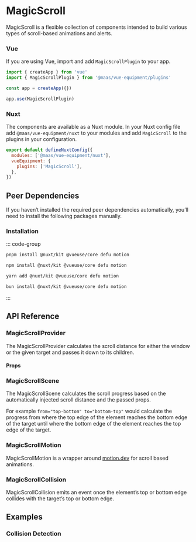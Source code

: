 # MagicScroll

MagicScroll is a flexible collection of components intended to build various types of scroll-based animations and alerts.

<component-preview src="./demo/DefaultDemo.vue" />

<!--@include: @/apps/docs/src/content/snippets/overview.md-->

<!--@include: @/apps/docs/src/content/snippets/installation.md-->

### Vue

If you are using Vue, import and add `MagicScrollPlugin` to your app.

```js
import { createApp } from 'vue'
import { MagicScrollPlugin } from '@maas/vue-equipment/plugins'

const app = createApp({})

app.use(MagicScrollPlugin)
```

### Nuxt

The components are available as a Nuxt module. In your Nuxt config file add `@maas/vue-equipment/nuxt` to your modules and add `MagicScroll` to the plugins in your configuration.

```js
export default defineNuxtConfig({
  modules: ['@maas/vue-equipment/nuxt'],
  vueEquipment: {
    plugins: ['MagicScroll'],
  },
})
```

## Peer Dependencies

If you haven’t installed the required peer dependencies automatically, you’ll need to install the following packages manually.

<ProseTable
  :columns="[
    { label: 'Package'},
  ]"
  :rows="[
    {
      items: [
        {
          label: '[@nuxt/kit](https://www.npmjs.com/package/@nuxt/kit)'
        }
      ]
    },
    {
      items: [
        {
          label: '[@vueuse/core](https://www.npmjs.com/package/@vueuse/core)'
        }
      ]
    },
    {
      items: [
        {
          label: '[defu](https://www.npmjs.com/package/defu)'
        }
      ]
    },
    {
      items: [
        {
          label: '[motion](https://www.npmjs.com/package/motion)'
        }
      ]
    }
  ]"
/>

### Installation

::: code-group

```sh [pnpm]
pnpm install @nuxt/kit @vueuse/core defu motion
```

```sh [npm]
npm install @nuxt/kit @vueuse/core defu motion
```

```sh [yarn]
yarn add @nuxt/kit @vueuse/core defu motion
```

```sh [bun]
bun install @nuxt/kit @vueuse/core defu motion
```

:::

## API Reference

### MagicScrollProvider

The MagicScrollProvider calculates the scroll distance for either the window or the given target and passes it down to its children.

#### Props

<ProseTable 
  :columns="[
    { label: 'Prop' },
    { label: 'Type' },
    { label: 'Required' }
  ]"
  :rows="[
    {
      items: [
        {
          label: 'target',
          description: 'Providing a target is optional. Can either be an element ref, a HTML element or a Vue component.'
        },
        {
          label: 'MaybeElementRef\<HTMLElement\>',
          description: 'More info can be found in the [VueUse docs](https://vueuse.org/core/unrefElement/#type-declarations).',
          escape: true
        },
        {
          label: 'false'
        }
      ]
    }
  ]"
/>

### MagicScrollScene

The MagicScrollScene calculates the scroll progress based on the automatically injected scroll distance and the passed props.

For example `from="top-bottom" to="bottom-top"` would calculate the progress from where the top edge of the element reaches the bottom edge of the target until where the bottom edge of the element reaches the top edge of the target.

<ProseTable 
  :columns="[
    { label: 'Prop' },
    { label: 'Type' },
    { label: 'Required' }
  ]"
  :rows="[
    {
      items: [
        {
          label: 'from',
          description: 'Provide an intersection, from which the progress is calculated.'
        },
        {
          label: 'ScrollIntersection',
          description: '\'top-top\' | \'top-center\' | \'top-bottom\' | \'center-top\' | \'center-center\' | \'center-bottom\' | \'bottom-top\' | \'bottom-center\' | \'bottom-bottom\''
        },
        {
          label: 'false'
        }
      ]
    },
    {
      items: [
        {
          label: 'to',
          description: 'Provide an intersection, to which the progress is calculated.'
        },
        {
          label: 'ScrollIntersection',
          description: '\'top-top\' | \'top-center\' | \'top-bottom\' | \'center-top\' | \'center-center\' | \'center-bottom\' | \'bottom-top\' | \'bottom-center\' | \'bottom-bottom\''
        },
        {
          label: 'false'
        }
      ]
    }
  ]"
/>

### MagicScrollMotion

MagicScrollMotion is a wrapper around [motion.dev](https://motion.dev/) for scroll based animations.

<ProseTable 
  :columns="[
    { label: 'Prop' },
    { label: 'Type' },
    { label: 'Required' }
  ]"
  :rows="[
    {
      items: [
        {
          label: 'sequence',
          description: 'An modified motion.dev [timeline sequence](https://motion.dev/docs/animate#timeline-sequences), where the initial element is omitted for each entry.'
        },
        {
          label: 'ObjectSegment[]',
          description: 'More info can be found in the [motion.dev docs](https://motion.dev/docs/animate#timeline-sequences).',
        },
        {
          label: 'true'
        }
      ]
    },
     {
      items: [
        {
          label: 'sequenceOptions',
          description: 'Set options for the entire sequence.'
        },
        {
          label: 'SequenceOptions',
          description: 'More info can be found in the [motion.dev docs](https://motion.dev/docs/animate#timeline-sequences).',
        },
        {
          label: 'false'
        }
      ]
    },
     {
      items: [
        {
          label: 'progress',
          description: 'Override the injected progress.'
        },
        {
          label: 'number',
        },
        {
          label: 'false'
        }
      ]
    },
  ]"
/>

### MagicScrollCollision

MagicScrollCollision emits an event once the element’s top or bottom edge collides with the target’s top or bottom edge.

<ProseTable 
  :columns="[
    { label: 'Prop' },
    { label: 'Type' },
    { label: 'Required' }
  ]"
  :rows="[
    {
      items: [
        {
          label: 'id',
          description: 'Providing an id is optional. The id is passed to the emitter and can be used to filter emitted events.'
        },
        {
          label: 'string',
        },
        {
          label: 'false'
        }
      ]
    },
     {
      items: [
        {
          label: 'offset',
          description: 'Offset the collision locations.'
        },
        {
          label: 'CollisionOffset',
          description: '{ top: number, bottom: number }',
        },
        {
          label: 'false'
        }
      ]
    }
  ]"
/>

## Examples

### Collision Detection

<component-preview src="./demo/CollisionDetectionDemo.vue" />

